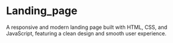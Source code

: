 # Landing_page
A responsive and modern landing page built with HTML, CSS, and JavaScript, featuring a clean design and smooth user experience.
